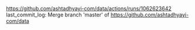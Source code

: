 https://github.com/ashtadhyayi-com/data/actions/runs/1062623642
last_commit_log: Merge branch 'master' of https://github.com/ashtadhyayi-com/data